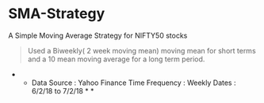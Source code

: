 # SMA-Strategy
A Simple Moving Average Strategy for NIFTY50 stocks

>Used a Biweekly( 2 week moving mean) moving mean for short terms
and a 10 mean moving average for a long term period.

* * Data Source : Yahoo Finance Time
Frequency : Weekly
Dates : 6/2/18 to 7/2/18 * *
